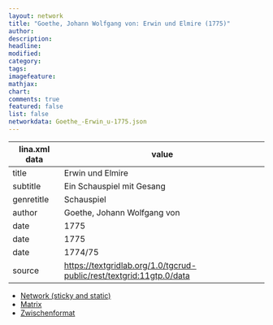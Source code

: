 ```yaml
---
layout: network
title: "Goethe, Johann Wolfgang von: Erwin und Elmire (1775)"
author:
description:
headline:
modified:
category:
tags:
imagefeature: 
mathjax: 
chart: 
comments: true
featured: false
list: false
networkdata: Goethe_-Erwin_u-1775.json
---
```

lina.xml data  | value
------------- | -------------
title|Erwin und Elmire
subtitle|Ein Schauspiel mit Gesang
genretitle|Schauspiel
author|Goethe, Johann Wolfgang von
date|1775
date|1775
date|1774/75
source|https://textgridlab.org/1.0/tgcrud-public/rest/textgrid:11gtp.0/data


* [Network (sticky and static)](/network0008)
* [Matrix](/matrix0008)
* [Zwischenformat](/lina0008 )

